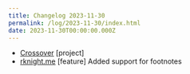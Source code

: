 ```yaml
---
title: Changelog 2023-11-30
permalink: /log/2023-11-30/index.html
date: 2023-11-30T00:00:00.000Z
---
```


- [Crossover](https://crossover.rknight.me) [project] 
- [rknight.me](https://rknight.me) [feature] Added support for footnotes